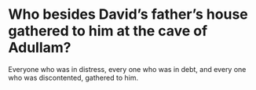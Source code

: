 # Who besides David’s father’s house gathered to him at the cave of Adullam?

Everyone who was in distress, every one who was in debt, and every one who was discontented, gathered to him.
